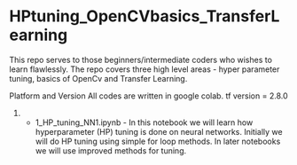 # HPtuning_OpenCVbasics_TransferLearning

This repo serves to those beginners/intermediate coders who wishes to learn flawlessly.
The repo covers three high level areas - hyper parameter tuning, basics of OpenCv and Transfer Learning.

Platform and Version
All codes are written in google colab.
tf version = 2.8.0

1) - 1_HP_tuning_NN1.ipynb - In this notebook we will learn how hyperparameter (HP) tuning is done on neural networks.
Initially we will do HP tuning using simple for loop methods.
In later notebooks we will use improved methods for tuning.
